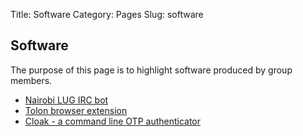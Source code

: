 Title: Software
Category: Pages
Slug: software

## Software

The purpose of this page is to highlight software produced by group members.

* [Nairobi LUG IRC bot](https://github.com/nairobilug/nairobi-bot)
* [Tolon browser extension](https://github.com/rwanyoike/tolon)
* [Cloak - a command line OTP authenticator](https://github.com/evansmurithi/cloak)
